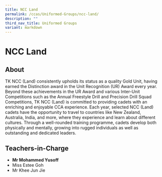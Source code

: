 ```yaml
---
title: NCC Land
permalink: /ccas/Uniformed-Groups/ncc-land/
description: ""
third_nav_title: Uniformed Groups
variant: markdown
---
```

# NCC Land

## **About**

<p style="text-align: justify;">        

TK NCC (Land) consistently upholds its status as a quality Gold Unit, having earned the Distinction award in the Unit Recognition (UR) Award every year. Beyond these achievements in the UR Award and various Inter-Unit Competitions such as the Annual Freestyle Drill and Precision Drill Squad Competitions, TK NCC (Land) is committed to providing cadets with an enriching and enjoyable CCA experience. Each year, selected NCC (Land) cadets have the opportunity to travel to countries like New Zealand, Australia, India, and more, where they experience and learn about different cultures. Through a well-rounded training programme, cadets develop both physically and mentally, growing into rugged individuals as well as outstanding and dedicated leaders.</p>

## **Teachers-in-Charge**
*   **Mr Mohammed Yusoff**
*   Miss Estee Goh
*   Mr Khee Jun Jie
